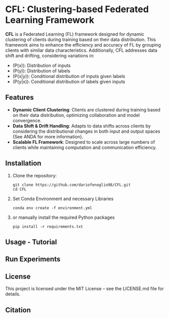 # CFL: Clustering-based Federated Learning Framework

**CFL** is a Federated Learning (FL) framework designed for dynamic clustering of clients during training based on their data distribution. This framework aims to enhance the efficiency and accuracy of FL by grouping clients with similar data characteristics. Additionally, CFL addresses data shift and drifting, considering variations in:

- \(P(x)\): Distribution of inputs
- \(P(y)\): Distribution of labels
- \(P(x|y)\): Conditional distribution of inputs given labels
- \(P(y|x)\): Conditional distribution of labels given inputs

## Features

- **Dynamic Client Clustering**: Clients are clustered during training based on their data distribution, optimizing collaboration and model convergence.
- **Data Shift & Drift Handling**: Adapts to data shifts across clients by considering the distributional changes in both input and output spaces (See ANDA for more information).
- **Scalable FL Framework**: Designed to scale across large numbers of clients while maintaining computation and communication efficiency.

## Installation

1. Clone the repository:
   ```
   git clone https://github.com/dariofenoglio98/CFL.git
   cd CFL
   ```
2. Set Conda Environment and necessary Libraries
    ```
    conda env create -f environment.yml
    ```
3. or manually install the required Python packages
    ```
    pip install -r requirements.txt
    ```

## Usage - Tutorial

## Run Experiments

## License
This project is licensed under the MIT License – see the LICENSE.md file for details.

## Citation